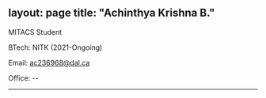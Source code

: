 layout: page
title: "Achinthya Krishna B."
---

MITACS Student

BTech: NITK (2021-Ongoing)

Email: ac236968@dal.ca

Office: --

---
